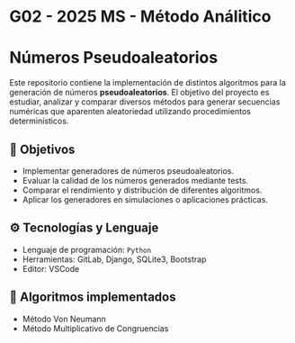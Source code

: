 # G02 - 2025 MS - Método Análitico

# Números Pseudoaleatorios

Este repositorio contiene la implementación de distintos algoritmos para la generación de números **pseudoaleatorios**. El objetivo del proyecto es estudiar, analizar y comparar diversos métodos para generar secuencias numéricas que aparenten aleatoriedad utilizando procedimientos determinísticos.

## 📌 Objetivos

- Implementar generadores de números pseudoaleatorios.
- Evaluar la calidad de los números generados mediante tests.
- Comparar el rendimiento y distribución de diferentes algoritmos.
- Aplicar los generadores en simulaciones o aplicaciones prácticas.

## ⚙️ Tecnologías y Lenguaje

- Lenguaje de programación: `Python`
- Herramientas: GitLab, Django, SQLite3, Bootstrap
- Editor: VSCode

## 🧠 Algoritmos implementados

- Método Von Neumann
- Método Multiplicativo de Congruencias


